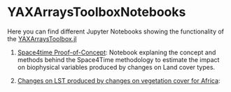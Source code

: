 # YAXArraysToolboxNotebooks


Here you can find different Jupyter Notebooks showing the functionality of the [YAXArraysToolbox.jl](https://github.com/dpabon/YAXArraysToolbox.jl)


1. [Space4time Proof-of-Concept](https://github.com/dpabon/YAXArraysToolboxNotebooks/blob/main/Notebook/space4time_proof_of_concept.ipynb): Notebook explaning the concept and methods behind the Space4Time methodology to estimate the impact on biophysical variables produced by changes on Land cover types.

2. [Changes on LST produced by changes on vegetation cover for Africa]():